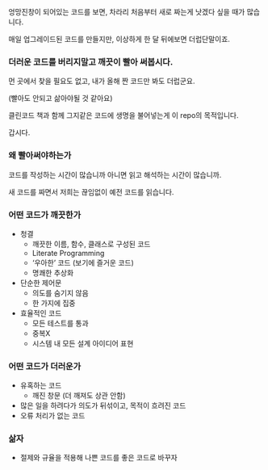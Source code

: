 

엉망진창이 되어있는 코드를 보면, 차라리 처음부터 새로 짜는게 낫겠다 싶을 때가 많습니다.


매일 업그레이드된 코드를 만들지만, 이상하게 한 달 뒤에보면 더럽단말이죠.


### 더러운 코드를 버리지말고 깨끗이 빨아 써봅시다.


먼 곳에서 찾을 필요도 없고, 내가 올해 짠 코드만 봐도 더럽군요.


(빨아도 안되고 삶아야될 것 같아요)


클린코드 책과 함께 그지같은 코드에 생명을 불어넣는게 이 repo의 목적입니다.


갑시다.  


### 왜 빨아써야하는가


코드를 작성하는 시간이 많습니까 아니면 읽고 해석하는 시간이 많습니까.


새 코드를 짜면서 저희는 끊임없이 예전 코드를 읽습니다.  


### 어떤 코드가 깨끗한가

- 청결
    - 깨끗한 이름, 함수, 클래스로 구성된 코드
    - Literate Programming
    - ‘우아한’ 코드 (보기에 즐거운 코드)
    - 명쾌한 추상화
- 단순한 제어문
    - 의도를 숨기지 않음
    - 한 가지에 집중
- 효율적인 코드
    - 모든 테스트를 통과
    - 중복X
    - 시스템 내 모든 설계 아이디어 표현
  
### 어떤 코드가 더러운가

- 유혹하는 코드
    - 깨진 창문 (더 깨져도 상관 안함)
- 많은 일을 하려다가 의도가 뒤섞이고, 목적이 흐려진 코드
- 오류 처리가 없는 코드
  
### 삶자

- 절제와 규율을 적용해 나쁜 코드를 좋은 코드로 바꾸자
